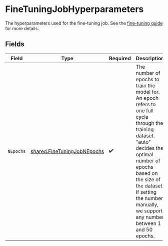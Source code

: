 # FineTuningJobHyperparameters

The hyperparameters used for the fine-tuning job. See the [fine-tuning guide](/docs/guides/fine-tuning) for more details.


## Fields

| Field                                                                                                                                                                                                                                                                     | Type                                                                                                                                                                                                                                                                      | Required                                                                                                                                                                                                                                                                  | Description                                                                                                                                                                                                                                                               |
| ------------------------------------------------------------------------------------------------------------------------------------------------------------------------------------------------------------------------------------------------------------------------- | ------------------------------------------------------------------------------------------------------------------------------------------------------------------------------------------------------------------------------------------------------------------------- | ------------------------------------------------------------------------------------------------------------------------------------------------------------------------------------------------------------------------------------------------------------------------- | ------------------------------------------------------------------------------------------------------------------------------------------------------------------------------------------------------------------------------------------------------------------------- |
| `NEpochs`                                                                                                                                                                                                                                                                 | [shared.FineTuningJobNEpochs](../../models/shared/finetuningjobnepochs.md)                                                                                                                                                                                                | :heavy_check_mark:                                                                                                                                                                                                                                                        | The number of epochs to train the model for. An epoch refers to one full cycle through the training dataset.<br/>"auto" decides the optimal number of epochs based on the size of the dataset. If setting the number manually, we support any number between 1 and 50 epochs. |